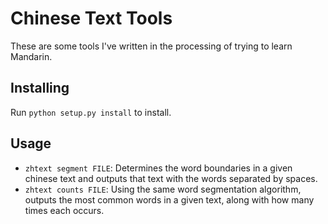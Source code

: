# Chinese Text Tools

These are some tools I've written in the processing of trying to learn Mandarin.

## Installing

Run `python setup.py install` to install.

## Usage

* `zhtext segment FILE`: Determines the word boundaries in a given chinese text and outputs that text with the words separated by spaces.
* `zhtext counts FILE`: Using the same word segmentation algorithm, outputs the most common words in a given text, along with how many times each occurs.
